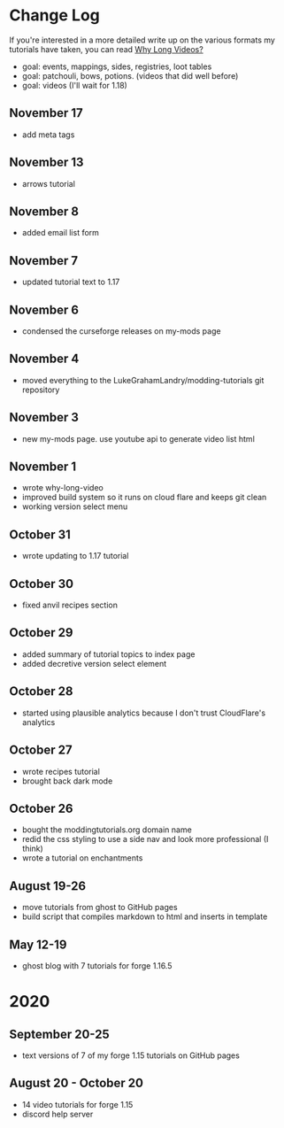 # Change Log

If you're interested in a more detailed write up on the various formats my tutorials have taken, you can read [Why Long Videos?](why-long-video)

- goal: events, mappings, sides, registries, loot tables
- goal: patchouli, bows, potions. (videos that did well before)
- goal: videos (I'll wait for 1.18)

## November 17
- add meta tags 

## November 13
- arrows tutorial 

## November 8 
- added email list form 

## November 7
- updated tutorial text to 1.17

## November 6
- condensed the curseforge releases on my-mods page

## November 4
- moved everything to the LukeGrahamLandry/modding-tutorials git repository

## November 3
- new my-mods page. use youtube api to generate video list html

## November 1
- wrote why-long-video
- improved build system so it runs on cloud flare and keeps git clean
- working version select menu

## October 31
- wrote updating to 1.17 tutorial

## October 30
- fixed anvil recipes section

## October 29
- added summary of tutorial topics to index page 
- added decretive version select element

## October 28
- started using plausible analytics because I don't trust CloudFlare's analytics 

## October 27
- wrote recipes tutorial
- brought back dark mode

## October 26
- bought the moddingtutorials.org domain name
- redid the css styling to use a side nav and look more professional (I think)
- wrote a tutorial on enchantments

## August 19-26
- move tutorials from ghost to GitHub pages
- build script that compiles markdown to html and inserts in template 

## May 12-19
- ghost blog with 7 tutorials for forge 1.16.5

# 2020

## September 20-25
- text versions of 7 of my forge 1.15 tutorials on GitHub pages

## August 20 - October 20
- 14 video tutorials for forge 1.15
- discord help server